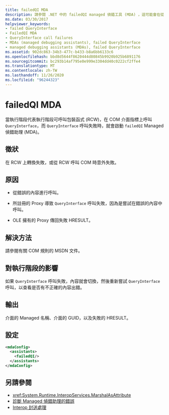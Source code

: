 ```yaml
---
title: failedQI MDA
description: 請參閱 .NET 中的 failedQI managed 偵錯工具 (MDA) ，這可能會在從執行時間可呼叫包裝函式的轉換或 COM 呼叫 (RCW) 失敗時啟動。
ms.date: 03/30/2017
helpviewer_keywords:
- failed QueryInterface
- FailedQI MDA
- QueryInterface call failures
- MDAs (managed debugging assistants), failed QueryInterface
- managed debugging assistants (MDAs), failed QueryInterface
ms.assetid: 902dc863-34b3-477c-b433-b8a6bb6133c6
ms.openlocfilehash: bbd8d5644f8620444d80845b9920b925b6891176
ms.sourcegitcommit: bc293b14af795e0e999e3304dd40c0222cf2ffe4
ms.translationtype: MT
ms.contentlocale: zh-TW
ms.lasthandoff: 11/26/2020
ms.locfileid: "96244323"
---
```

# <a name="failedqi-mda"></a>failedQI MDA

當執行階段代表執行階段可呼叫包裝函式 (RCW)，在 COM 介面指標上呼叫 `QueryInterface`，而 `QueryInterface` 呼叫失敗時，就會啟動 `failedQI` Managed 偵錯助理 (MDA)。  
  
## <a name="symptoms"></a>徵狀  

 在 RCW 上轉換失敗，或從 RCW 呼叫 COM 時意外失敗。  
  
## <a name="cause"></a>原因  
  
- 從錯誤的內容進行呼叫。  
  
- 所註冊的 Proxy 導致 `QueryInterface` 呼叫失敗，因為是嘗試在錯誤的內容中呼叫。  
  
- OLE 擁有的 Proxy 傳回失敗 HRESULT。  
  
## <a name="resolution"></a>解決方法  

 請參閱有關 COM 規則的 MSDN 文件。  
  
## <a name="effect-on-the-runtime"></a>對執行階段的影響  

 如果 `QueryInterface` 呼叫失敗，內容就會切換，然後重新嘗試 `QueryInterface` 呼叫，以查看是否有不正確的內容出錯。  
  
## <a name="output"></a>輸出  

 介面的 Managed 名稱、介面的 GUID，以及失敗的 HRESULT。  
  
## <a name="configuration"></a>設定  
  
```xml  
<mdaConfig>  
  <assistants>  
    <failedQI/>  
  </assistants>  
</mdaConfig>  
```  
  
## <a name="see-also"></a>另請參閱

- <xref:System.Runtime.InteropServices.MarshalAsAttribute>
- [診斷 Managed 偵錯助理的錯誤](diagnosing-errors-with-managed-debugging-assistants.md)
- [Interop 封送處理](../interop/interop-marshaling.md)
